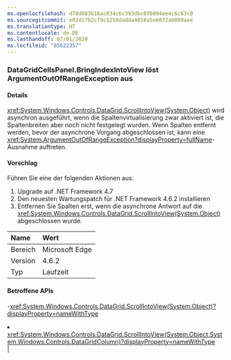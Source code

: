 ```yaml
---
ms.openlocfilehash: d78d083b16ac034c6c393dbc0f6094ee4c6c63c0
ms.sourcegitcommit: e02d17b2cf9c1258dadda4810a5e6072a0089aee
ms.translationtype: HT
ms.contentlocale: de-DE
ms.lasthandoff: 07/01/2020
ms.locfileid: "85622357"
---
```

### <a name="datagridcellspanelbringindexintoview-throws-argumentoutofrangeexception"></a>DataGridCellsPanel.BringIndexIntoView löst ArgumentOutOfRangeException aus

#### <a name="details"></a>Details

<xref:System.Windows.Controls.DataGrid.ScrollIntoView(System.Object)> wird asynchron ausgeführt, wenn die Spaltenvirtualisierung zwar aktiviert ist, die Spaltenbreiten aber noch nicht festgelegt wurden.  Wenn Spalten entfernt werden, bevor der asynchrone Vorgang abgeschlossen ist, kann eine <xref:System.ArgumentOutOfRangeException?displayProperty=fullName>-Ausnahme auftreten.

#### <a name="suggestion"></a>Vorschlag

Führen Sie eine der folgenden Aktionen aus:<ol><li>Upgrade auf .NET Framework 4.7</li><li>Den neuesten Wartungspatch für .NET Framework 4.6.2 installieren</li><li>Entfernen Sie Spalten erst, wenn die asynchrone Antwort auf die <xref:System.Windows.Controls.DataGrid.ScrollIntoView(System.Object)> abgeschlossen wurde.</li></ol>

| Name    | Wert       |
|:--------|:------------|
| Bereich   |Microsoft Edge|
|Version|4.6.2|
|Typ|Laufzeit

#### <a name="affected-apis"></a>Betroffene APIs

-<xref:System.Windows.Controls.DataGrid.ScrollIntoView(System.Object)?displayProperty=nameWithType></li><li><xref:System.Windows.Controls.DataGrid.ScrollIntoView(System.Object,System.Windows.Controls.DataGridColumn)?displayProperty=nameWithType></li></ul>|
